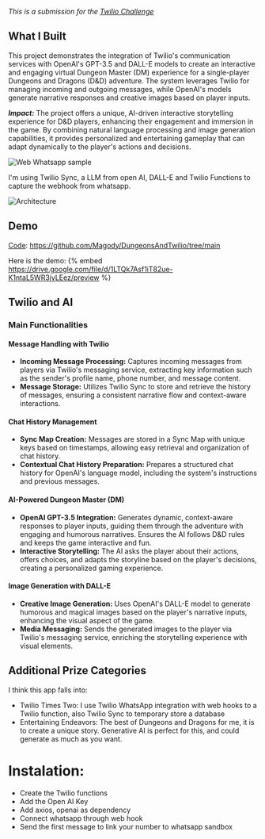 *This is a submission for the [Twilio Challenge ](https://dev.to/challenges/twilio)*

## What I Built
This project demonstrates the integration of Twilio's communication services with OpenAI's GPT-3.5 and DALL-E models to create an interactive and engaging virtual Dungeon Master (DM) experience for a single-player Dungeons and Dragons (D&D) adventure. The system leverages Twilio for managing incoming and outgoing messages, while OpenAI's models generate narrative responses and creative images based on player inputs.

**_Impact:_**
The project offers a unique, AI-driven interactive storytelling experience for D&D players, enhancing their engagement and immersion in the game. By combining natural language processing and image generation capabilities, it provides personalized and entertaining gameplay that can adapt dynamically to the player's actions and decisions.

![Web Whatsapp sample](https://dev-to-uploads.s3.amazonaws.com/uploads/articles/lyj2oqxkjny0h29yvmgr.png)

I'm using Twilio Sync, a LLM from open AI, DALL-E and Twilio Functions to capture the webhook from whatsapp.

![Architecture](https://dev-to-uploads.s3.amazonaws.com/uploads/articles/eo0xv5aboyzhv3ui53e5.png)

## Demo

[Code](https://github.com/Magody/DungeonsAndTwilio/tree/main):  https://github.com/Magody/DungeonsAndTwilio/tree/main

Here is the demo:
{% embed https://drive.google.com/file/d/1LTQk7Asf1iT82ue-K1ntaL5WR3jyLEez/preview %}

## Twilio and AI
### Main Functionalities

#### Message Handling with Twilio
- **Incoming Message Processing:** Captures incoming messages from players via Twilio's messaging service, extracting key information such as the sender's profile name, phone number, and message content.
- **Message Storage:** Utilizes Twilio Sync to store and retrieve the history of messages, ensuring a consistent narrative flow and context-aware interactions.

#### Chat History Management
- **Sync Map Creation:** Messages are stored in a Sync Map with unique keys based on timestamps, allowing easy retrieval and organization of chat history.
- **Contextual Chat History Preparation:** Prepares a structured chat history for OpenAI's language model, including the system's instructions and previous messages.

#### AI-Powered Dungeon Master (DM)
- **OpenAI GPT-3.5 Integration:** Generates dynamic, context-aware responses to player inputs, guiding them through the adventure with engaging and humorous narratives. Ensures the AI follows D&D rules and keeps the game interactive and fun.
- **Interactive Storytelling:** The AI asks the player about their actions, offers choices, and adapts the storyline based on the player's decisions, creating a personalized gaming experience.

#### Image Generation with DALL-E
- **Creative Image Generation:** Uses OpenAI's DALL-E model to generate humorous and magical images based on the player's narrative inputs, enhancing the visual aspect of the game.
- **Media Messaging:** Sends the generated images to the player via Twilio's messaging service, enriching the storytelling experience with visual elements.

## Additional Prize Categories

I think this app falls into:
- Twilio Times Two: I use Twilio WhatsApp integration with web hooks to a Twilio function, also Twilio Sync to temporary store a database
- Entertaining Endeavors: The best of Dungeons and Dragons for me, it is to create a unique story. Generative AI is perfect for this, and could generate as much as you want.

# Instalation:
- Create the Twilio functions
- Add the Open AI Key
- Add axios, openai as dependency
- Connect whatsapp through web hook
- Send the first message to link your number to whatsapp sandbox
